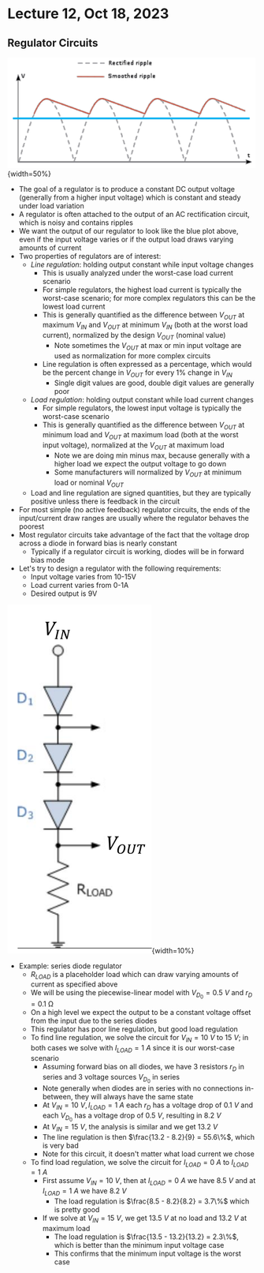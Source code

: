 # Lecture 12, Oct 18, 2023

## Regulator Circuits

![Voltage regulator input vs. output.](imgs/lec12_1.png){width=50%}

* The goal of a regulator is to produce a constant DC output voltage (generally from a higher input voltage) which is constant and steady under load variation
* A regulator is often attached to the output of an AC rectification circuit, which is noisy and contains ripples
* We want the output of our regulator to look like the blue plot above, even if the input voltage varies or if the output load draws varying amounts of current
* Two properties of regulators are of interest:
	* *Line regulation*: holding output constant while input voltage changes
		* This is usually analyzed under the worst-case load current scenario
		* For simple regulators, the highest load current is typically the worst-case scenario; for more complex regulators this can be the lowest load current
		* This is generally quantified as the difference between $V_{OUT}$ at maximum $V_{IN}$ and $V_{OUT}$ at minimum $V_{IN}$ (both at the worst load current), normalized by the design $V_{OUT}$ (nominal value)
			* Note sometimes the $V_{OUT}$ at max or min input voltage are used as normalization for more complex circuits
		* Line regulation is often expressed as a percentage, which would be the percent change in $V_{OUT}$ for every 1% change in $V_{IN}$
			* Single digit values are good, double digit values are generally poor
	* *Load regulation*: holding output constant while load current changes
		* For simple regulators, the lowest input voltage is typically the worst-case scenario
		* This is generally quantified as the difference between $V_{OUT}$ at minimum load and $V_{OUT}$ at maximum load (both at the worst input voltage), normalized at the $V_{OUT}$ at maximum load
			* Note we are doing min minus max, because generally with a higher load we expect the output voltage to go down
			* Some manufacturers will normalized by $V_{OUT}$ at minimum load or nominal $V_{OUT}$
	* Load and line regulation are signed quantities, but they are typically positive unless there is feedback in the circuit
* For most simple (no active feedback) regulator circuits, the ends of the input/current draw ranges are usually where the regulator behaves the poorest
* Most regulator circuits take advantage of the fact that the voltage drop across a diode in forward bias is nearly constant
	* Typically if a regulator circuit is working, diodes will be in forward bias mode
* Let's try to design a regulator with the following requirements:
	* Input voltage varies from 10-15V
	* Load current varies from 0-1A
	* Desired output is 9V

![Series diode regulator.](imgs/lec12_2.png){width=10%}

* Example: series diode regulator
	* $R_{LOAD}$ is a placeholder load which can draw varying amounts of current as specified above
	* We will be using the piecewise-linear model with $V_{D_0} = \SI{0.5}{V}$ and $r_D = \SI{0.1}{\ohm}$
	* On a high level we expect the output to be a constant voltage offset from the input due to the series diodes
	* This regulator has poor line regulation, but good load regulation
	* To find line regulation, we solve the circuit for $V_{IN} = \SI{10}{V}$ to $\SI{15}{V}$; in both cases we solve with $I_{LOAD} = \SI{1}{A}$ since it is our worst-case scenario
		* Assuming forward bias on all diodes, we have 3 resistors $r_D$ in series and 3 voltage sources $V_{D_0}$ in series
		* Note generally when diodes are in series with no connections in-between, they will always have the same state
		* At $V_{IN} = \SI{10}{V}, I_{LOAD} = \SI{1}{A}$ each $r_D$ has a voltage drop of $\SI{0.1}{V}$ and each $V_{D_0}$ has a voltage drop of $\SI{0.5}{V}$, resulting in $\SI{8.2}{V}$
		* At $V_{IN} = \SI{15}{V}$, the analysis is similar and we get $\SI{13.2}{V}$
		* The line regulation is then $\frac{13.2 - 8.2}{9} = 55.6\%$, which is very bad
		* Note for this circuit, it doesn't matter what load current we chose
	* To find load regulation, we solve the circuit for $I_{LOAD} = \SI{0}{A}$ to $I_{LOAD} = \SI{1}{A}$
		* First assume $V_{IN} = \SI{10}{V}$, then at $I_{LOAD} = \SI{0}{A}$ we have $\SI{8.5}{V}$ and at $I_{LOAD} = \SI{1}{A}$ we have $\SI{8.2}{V}$
			* The load regulation is $\frac{8.5 - 8.2}{8.2} = 3.7\%$ which is pretty good
		* If we solve at $V_{IN} = \SI{15}{V}$, we get $\SI{13.5}{V}$ at no load and $\SI{13.2}{V}$ at maximum load
			* The load regulation is $\frac{13.5 - 13.2}{13.2} = 2.3\%$, which is better than the minimum input voltage case
			* This confirms that the minimum input voltage is the worst case

